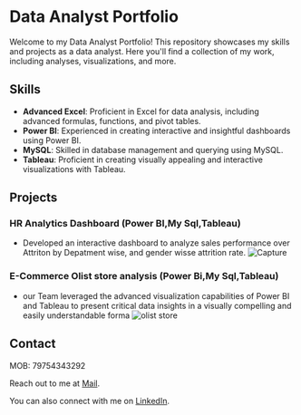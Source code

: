 # Data Analyst Portfolio

Welcome to my Data Analyst Portfolio! This repository showcases my skills and projects as a data analyst. Here you'll find a collection of my work, including analyses, visualizations, and more.

## Skills

- **Advanced Excel**: Proficient in Excel for data analysis, including advanced formulas, functions, and pivot tables.
- **Power BI**: Experienced in creating interactive and insightful dashboards using Power BI.
- **MySQL**: Skilled in database management and querying using MySQL.
- **Tableau**: Proficient in creating visually appealing and interactive visualizations with Tableau.

## Projects

### HR Analytics Dashboard (Power BI,My Sql,Tableau)
- Developed an interactive dashboard to analyze sales performance over Attriton by Depatment wise, and gender wisse attrition rate.
![Capture](https://github.com/Iranna24/AnalytixAtlas/assets/172430686/f6d96d17-0488-4a4f-85da-3bc1da01197f)

### E-Commerce Olist store analysis (Power Bi,My Sql,Tableau)
- our Team leveraged the advanced visualization capabilities of Power BI and Tableau to present critical data insights in a visually
compelling and easily understandable forma
![olist store](https://github.com/Iranna24/AnalytixAtlas/assets/172430686/c78e5a94-05fa-485a-8611-23d712864c63)




## Contact
MOB: 79754343292

Reach out to me at [Mail](mailto:Irannahyagadi24@gmail.com).

You can also connect with me on [LinkedIn](https://www.linkedin.com/in/iranna-hyagadi-845385310).
